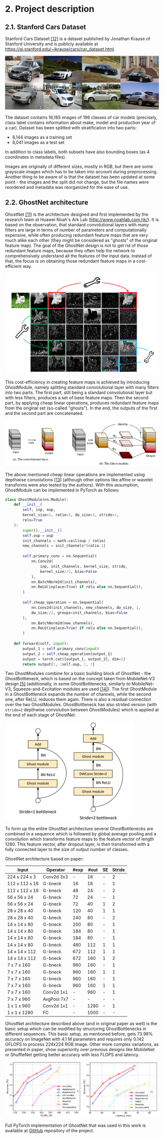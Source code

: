 # 2. Project description

## 2.1. Stanford Cars Dataset <a name="stanford-cars-dataset"></a>

Stanford Cars Dataset [[12]](5_references.md#KrauseStarkDengFei-Fei_3DRR2013) is a dataset published by Jonathan Krause of Stanford University and is publicly available at https://ai.stanford.edu/~jkrause/cars/car_dataset.html.

![Example images from Stanford Cars Dataset](img/21_1_stanford_cars_examples.png "Example images from Stanford Cars Dataset")

The dataset contains 16,185 images of 196 classes of car models (precisely, class label contains information about make, model and production year of a car). Dataset has been splitted with stratification into two parts:

- 8,144 images as a training set
- 8,041 images as a test set

In addition to class labels, both subsets have also bounding boxes (as 4 coordinates in metadata files).

Images are originally of different sizes, mostly in RGB, but there are some grayscale images which has to be taken into account during preprocessing. Another thing to be aware of is that the dataset has been updated at some point - the images and the split did not change, but the file names were reordered and metadata was reorganized for the ease of use.  

## 2.2. GhostNet architecture <a name="ghostnet-architecture"></a>

GhostNet [[11]](5_references.md#Han_2020) is the architecture designed and first implemented by the research team at Huawei Noah's Ark Lab (http://www.noahlab.com.hk/). It is based on the observation, that standard convolutional layers with many filters are large in terms of number of parameters and computationally expensive, while often producing redundant feature maps that are very much alike each other (they might be considered as "ghosts" of the original feature map). The goal of the GhostNet design is not to get rid of those redundant feature maps, because they often help the network to comprehensively understand all the features of the input data. Instead of that, the focus is on obtaining those redundant feature maps in a cost-efficient way.

![Redundant feature maps from ResNet-50 (picture from paper)](img/22_1_redundant_feature_maps.png "Redundant feature maps from ResNet-50 (picture from paper)")

This cost-efficiency in creating feature maps is achieved by introducing GhostModule, namely splitting standard convolutional layer with many filters into two parts. The first part, still being a standard convolutional layer but with less filters, produces a set of base feature maps. Then the second part, by applying cheap linear operations, produces redundant feature maps from the original set (so-called "ghosts"). In the end, the outputs of the first and the second part are concatenated.

![Comparison of standard convolution (a) and GhostModule (b) (picture from paper)](img/22_2_ghost_module.png "Comparison of standard convolution (a) and GhostModule (b) (picture from paper)")

The above mentioned cheap linear operations are implemented using depthwise convolutions [[13]](5_references.md#pandey2018) (although other options like affine or wavelet transforms were also tested by the authors). With this assumption, GhostModule can be implemented in PyTorch as follows:

```python
class GhostModule(nn.Module):
    def __init__(
        self, inp, oup,
        kernel_size=1, ratio=2, dw_size=3, stride=1,
        relu=True
    ):
        super().__init__()
        self.oup = oup
        init_channels = math.ceil(oup / ratio)
        new_channels = init_channels*(ratio-1)

        self.primary_conv = nn.Sequential(
            nn.Conv2d(
                inp, init_channels, kernel_size, stride,
                kernel_size//2, bias=False
            ),
            nn.BatchNorm2d(init_channels),
            nn.ReLU(inplace=True) if relu else nn.Sequential(),
        )

        self.cheap_operation = nn.Sequential(
            nn.Conv2d(init_channels, new_channels, dw_size, 1,
            dw_size//2, groups=init_channels, bias=False
        ),
            nn.BatchNorm2d(new_channels),
            nn.ReLU(inplace=True) if relu else nn.Sequential(),
        )

    def forward(self, input):
        output_1 = self.primary_conv(input)
        output_2 = self.cheap_operation(output_1)
        output = torch.cat([output_1, output_2], dim=1)
        return output[:, :self.oup, :, :]
```  

Two GhostModules combine for a basic building block of GhostNet - the GhostBottleneck, which is based on the concept taken from MobileNet-V3 design [[5]](5_references.md#Howard_2019) (additionally, in some GhostBottlenecks, similarly to MobileNet-V3, Squeeze-and-Excitation modules are used [[14]](5_references.md#Hu_2018)). The first GhostModule in a GhostBottleneck expands the number of channels, while the second one, after ReLU, reduces them again. There is also a residual connection over the two GhostModules. GhostBottleneck has also strided version (with `stride=2` depthwise convolution between GhostModules) which is applied at the end of each stage of GhostNet.

![GhostBottleneck (picture from paper)](img/22_3_ghost_bottleneck.png "GhostBottleneck (picture from paper)")

To form up the entire GhostNet architecture several GhostBottlenecks are combined in a sequence which is followed by global average pooling and a convolution which transforms feature maps to the feature vector of length 1280. This feature vector, after dropout layer, is then transformed with a fully connected layer to the size of output number of classes.

GhostNet architecture based on paper:  

|   Input               |   Operator          |   #exp   |   #out   |   SE   |   Stride   |
|-----------------------|---------------------|----------|----------|--------|------------|
|224 x 224 x 3          |     Conv2d 3x3      |     -    |   16     |   -    |     2      |
|112 x 112 x 16         |       G-bneck       |     16   |   16     |   -    |     1      |
|112 x 112 x 16         |       G-bneck       |     48   |   24     |   -    |     2      |
|56 x 56 x 24           |       G-bneck       |     72   |   24     |   -    |     1      |
|56 x 56 x 24           |       G-bneck       |     72   |   40     |   1    |     2      |
|28 x 28 x 40           |       G-bneck       |     120  |   40     |   1    |     1      |
|28 x 28 x 40           |       G-bneck       |     240  |   80     |   -    |     2      |
|14 x 14 x 80           |       G-bneck       |     200  |   80     |   -    |     1      |
|14 x 14 x 80           |       G-bneck       |     184  |   80     |   -    |     1      |
|14 x 14 x 80           |       G-bneck       |     184  |   80     |   -    |     1      |
|14 x 14 x 80           |       G-bneck       |     480  |   112    |   1    |     1      |
|14 x 14 x 112          |       G-bneck       |     672  |   112    |   1    |     1      |
|14 x 14 x 112          |       G-bneck       |     672  |   160    |   1    |     2      |
|7 x 7 x 160            |       G-bneck       |     960  |   160    |   -    |     1      |
|7 x 7 x 160            |       G-bneck       |     960  |   160    |   1    |     1      |
|7 x 7 x 160            |       G-bneck       |     960  |   160    |   -    |     1      |
|7 x 7 x 160            |       G-bneck       |     960  |   160    |   1    |     1      |
|7 x 7 x 160            |       Conv2d 1x1    |     -    |   960    |   -    |     1      |
|7 x 7 x 960            |       AvgPool 7x7   |     -    |   -      |   -    |     -      |
|1 x 1 x 960            |       Conv2d 1x1    |     -    |   1280   |   -    |     1      |
|1 x 1 x 1280           |       FC            |     -    |   1000   |   -    |     -      |

GhostNet architecture described above (and in original paper as well) is the basic setup which can be modified by structuring GhostBottlenecks in different sequences. This basic setup, as mentioned before, gets 73.98% accuracy on ImageNet with 4.1 M parameters and requires only 0.142 GFLOPS to process 224x224 RGB image. Other more complex variations, as presented in paper, show superiority over previous designs like MobileNet or ShuffleNet getting better accuracy with less FLOPS and latency.

![GhostNet comparison with some other mobile architectures (pictures from paper)](img/22_4_ghostnet_comparison.png "GhostNet comparison with some other mobile architectures (pictures from paper)")

Full PyTorch implementation of GhostNet that was used in this work is available at [GitHub](https://github.com/pchaberski/cars/blob/documentation/models/architectures/ghostnet.py) repository of the project.  

